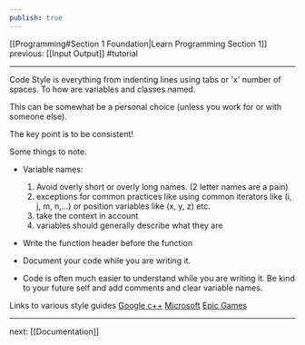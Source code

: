 ```yaml
---
publish: true
---
```


<div id='stars2'></div>
<div id='stars3'></div>
<div id='stars4'></div>

[[Programming#Section 1 Foundation|Learn Programming Section 1]]  previous: [[Input Output]]   #tutorial

---

Code Style is everything from indenting lines using tabs or 'x' number of spaces. To how are variables and classes named.

This can be somewhat be a personal choice (unless you work for or with someone else).

The key point is to be consistent!


Some things to note.

- Variable names: 
	1. Avoid overly short or overly long names. (2 letter names are a pain)
	2. exceptions for common practices like using common iterators like (i, j, m, n,...) or position variables like (x, y, z) etc. 
	3. take the context in account
	4. variables should generally describe what they are

- Write the function header before the function 
- Document your code while you are writing it. 

- Code is often much easier to understand while you are writing it. Be kind to your future self and add comments and clear variable names.


Links to various style guides
[Google c++](https://google.github.io/styleguide/cppguide.html)
[Microsoft](https://learn.microsoft.com/en-us/windows/win32/stg/coding-style-conventions)
[Epic Games](https://dev.epicgames.com/documentation/en-us/uefn/verse-code-style-guide-in-unreal-editor-for-fortnite)


---

next: [[Documentation]] 
